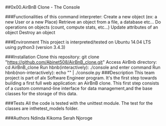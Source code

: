 ##0x00.AirBnB Clone - The Console

###Functionalities of this command interpreter:
Create a new object (ex: a new User or a new Place)
Retrieve an object from a file, a database etc...
Do operations on objects (count, compute stats, etc...)
Update attributes of an object
Destroy an object

###Environment
This project is interpreted/tested on Ubuntu 14.04 LTS using python3 (version 3.4.3)

###Installation
Clone this repository: git clone "https://github.com/Abinet508/AirBnB_clone.git"
Access AirBnb directory: cd AirBnB_clone
Run hbnb(interactively): ./console and enter command
Run hbnb(non-interactively): echo "" | ./console.py
###Description
This team project is part of alx Software Engineer program. It's the first step towards building a first full web application: an AirBnB clone. This first step consists of a custom command-line interface for data management,and the base classes for the storage of this data.

###Tests
All the code is tested with the unittest module. The test for the classes are inthetest_models folder.

###Authors
Ndinda Kikoma
Serah Njoroge
